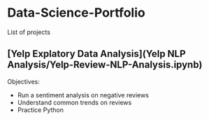 # Data-Science-Portfolio
List of projects

## [Yelp Explatory Data Analysis](Yelp NLP Analysis/Yelp-Review-NLP-Analysis.ipynb)


Objectives:
* Run a sentiment analysis on negative reviews
* Understand common trends on reviews
* Practice Python

